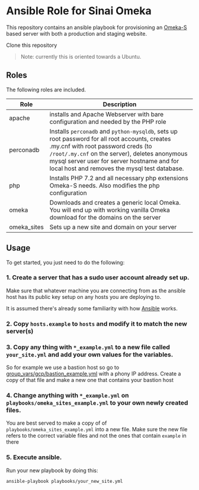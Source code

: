 # Ansible Role for Sinai Omeka

This repository contains an ansible playbook for provisioning an [Omeka-S](https://omeka.org) based server with both a production and staging website. 

Clone this repository

> Note: currently this is oriented towards a Ubuntu.

## Roles

The following roles are included.

| Role | Description |
|-------|------------|
| apache | installs and Apache Webserver with bare configuration and needed by the PHP role | 
| perconadb | Installs `perconadb` and `python-mysqldb`, sets up root password for all root accounts, creates .my.cnf with root password creds (to `/root/.my.cnf` on the server), deletes anonymous mysql server user for server hostname and for local host and removes the mysql test database. |
| php | Installs PHP 7.2 and all necessary php extensions Omeka-S needs.  Also modifies the php configuration |
| omeka | Downloads and creates a generic local Omeka.  You will end up with working vanilla Omeka download for the domains on the server |
| omeka_sites | Sets up a new site and domain on your server |

## Usage

To get started, you just need to do the following:

### 1. Create a server that has a sudo user account already set up.

Make sure that whatever machine you are connecting from as the ansible host has its public key setup on any hosts you are deploying to.

It is assumed there's already some familiarity with how [Ansible](https://ansible.com) works.

### 2. Copy `hosts.example` to `hosts` and modify it to match the new server(s)

### 3. Copy any thing with `*_example.yml` to a new file called `your_site.yml` and add your own values for the variables.

So for example we use a bastion host so go to [group_vars/gcp/bastion_example.yml](group_vars/gcp/bastion_example.yml) with a phony IP address. Create a copy of that file and make a new one that contains your bastion host

### 4. Change anything with `*_example.yml` on `playbooks/omeka_sites_example.yml` to your own newly created files.

You are best served to make a copy of of `playbooks/omeka_sites_example.yml` into a new file. Make sure the new file refers to the correct variable files and not the ones that contain `example` in there

### 5. Execute ansible.

Run your new playbook by doing this:

```
ansible-playbook playbooks/your_new_site.yml
```
